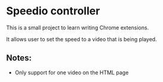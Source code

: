 # Speedio controller


This is a small project to learn writing Chrome extensions.

It allows user to set the speed to a video that is being played.



## Notes:

- Only support for one video on the HTML page
